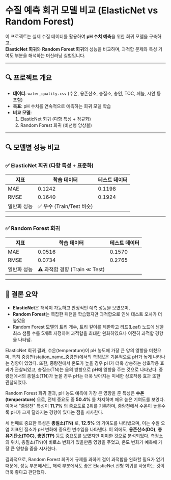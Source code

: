# 수질 예측 회귀 모델 비교 (ElasticNet vs Random Forest)

 이 프로젝트는 실제 수질 데이터를 활용하여 **pH 수치 예측**을 위한 회귀 모델을 구축하고,  
**ElasticNet 회귀**와 **Random Forest 회귀**의 성능을 비교하며, 
과적합 문제와 특성 기여도 부분을 해석하는 머신러닝 실험입니다.

---

## 🔍 프로젝트 개요

- **데이터**: `water_quality.csv` (수온, 용존산소, 총질소, 총인, TOC, 페놀, 시안 등 포함)
- **목표**: pH 수치를 연속적으로 예측하는 회귀 모델 학습
- **비교 모델**:
  1. ElasticNet 회귀 (다항 특성 + 정규화)
  2. Random Forest 회귀 (비선형 앙상블)

---

## 🔍 모델별 성능 비교

### ✅ ElasticNet 회귀 (다항 특성 + 표준화)

| 지표       | 학습 데이터 | 테스트 데이터 |
|------------|--------------|----------------|
| MAE        | 0.1242       | 0.1198         |
| RMSE       | 0.1640       | 0.1924         |
| 일반화 성능 | ✅ 우수 (Train/Test 비슷) |

---

### ✅ Random Forest 회귀

| 지표       | 학습 데이터 | 테스트 데이터 |
|------------|--------------|----------------|
| MAE        | 0.0516       | 0.1570         |
| RMSE       | 0.0734       | 0.2765         |
| 일반화 성능 | ⚠️ 과적합 경향 (Train ≪ Test) |

---

## 🧪 결론 요약

- **ElasticNet**은 해석이 가능하고 안정적인 예측 성능을 보였으며,  
- **Random Forest**는 복잡한 패턴을 학습했지만 과적합으로 인해 테스트 오차가 더 높았음  
- Random Forest 모델의 트리 개수, 트리 깊이를 제한하고 리프(Leaf) 노드에 남을 최소 샘플 수를 5개로 지정하여 과적합을 최대한 완화하였으나 여전히 과적합 경향을 나타냄.

ElasticNet 회귀 결과, 수온(temperature)이 pH 농도에 가장 큰 양의 영향을 미쳤으며,
특히 중랑천(station_name_중랑천)에서의 측정값은 기본적으로 pH가 높게 나타나는 경향이 있었다.
또한, 중랑천에서 온도가 높을 경우 pH가 더욱 상승하는 상호작용 효과가 관찰되었고,
총질소(TN)는 음의 방향으로 pH에 영향을 주는 것으로 나타났다.
중랑천에서의 총질소(TN)가 높을 경우 pH는 더욱 낮아지는 미세한 상호작용 효과 또한 관찰되었다.

Random Forest 회귀 결과, pH 농도 예측에 가장 큰 영향을 준 특성은 **수온(temperature)** 으로, 전체 중요도 중 **50.4%** 를 차지하며 매우 높은 기여도를 보였다.
이어서 "중랑천" 특성이 **11.7%** 의 중요도로 2위를 기록하며,
중랑천에서 수온이 높을수록 pH가 크게 달라지는 경향이 있다는 점을 시사한다.

세 번째로 중요한 특성은 **총질소(TN)** 로, **12.5%** 의 기여도를 나타냈으며, 이는 수질 오염 지표인 질소가 pH 변화에 중요한 변수임을 나타낸다.
이 외에도, **용존산소(DO)**, **총유기탄소(TOC)**, **총인(TP)** 등도 중요도를 보였지만 미미한 것으로 분석되었다. 측정소의 위치, 총질소(TN)이 비로소 변화가 있을만큼 영향을 주었고, 온도 변화가 예측에 가장 큰 영향을 줌을 시사한다.

결과적으로, Random Forest 회귀에 규제를 과하게 걸어 과적합을 완화할 필요가 없기 때문에, 성능 부분에서도, 해석 부분에서도 좋은 ElasticNet 선형 회귀를 사용하는 것이 더욱 좋다고 판단했다.
